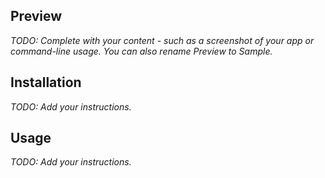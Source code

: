 ## Preview

_TODO: Complete with your content - such as a screenshot of your app or command-line usage. You can also rename Preview to Sample._


## Installation

_TODO: Add your instructions._


## Usage

_TODO: Add your instructions._

